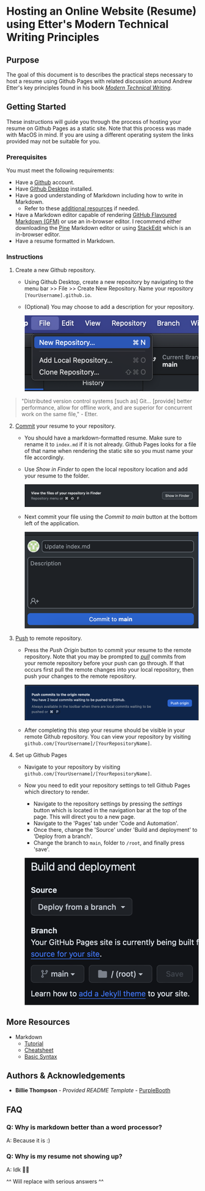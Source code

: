 # Hosting an Online Website (Resume) using Etter's Modern Technical Writing Principles

## Purpose

The goal of this document is to describes the practical steps necessary to host a resume using Github Pages with related discussion around Andrew Etter's key principles found in his book [*Modern Technical Writing*](https://www.amazon.ca/Modern-Technical-Writing-Introduction-Documentation-ebook/dp/B01A2QL9SS).

## Getting Started

These instructions will guide you through the process of hosting your resume on Github Pages as a static site. Note that this process was made with MacOS in mind. If you are using a different operating system the links provided may not be suitable for you. 

### Prerequisites

You must meet the following requirements:

- Have a [Github](https://docs.github.com/en/get-started/start-your-journey/creating-an-account-on-github) account.
- Have [Github Desktop](https://desktop.github.com) installed.
- Have a good understanding of Markdown including how to write in Markdown.
    - Refer to these [additional resources](#More-Resources) if needed.
- Have a Markdown editor capable of rendering [GitHub Flavoured Markdown (GFM)](https://github.github.com/gfm/) or use an in-browser editor. I recommend either downloading the [Pine](https://lukakerr.github.io/Pine/) Markdown editor or using [StackEdit](https://stackedit.io/) which is an in-browser editor.
- Have a resume formatted in Markdown.

### Instructions

1. Create a new Github repository.

    - Using Github Desktop, create a new repository by navigating to the menu bar >> File >> Create New Repository. Name your repository `[YourUsername].github.io`.
    - (Optional) You may choose to add a description for your repository.

        ![](Images/CreateNewRepository.png)
  
> "Distributed version control systems \[such as\] Git... \[provide\] better performance, allow for offline work, and are superior for concurrent work on the same file," - Etter.

2. [Commit](https://github.com/git-guides/git-commit) your resume to your repository.

    - You should have a markdown-formatted resume. Make sure to rename it to `index.md` if it is not already. Github Pages looks for a file of that name when rendering the static site so you must name your file accordingly.
    - Use *Show in Finder* to open the local repository location and add your resume to the folder.
 
        ![](Images/OpenRepoInFinder.png)

    - Next commit your file using the *Commit to main* button at the bottom left of the application.

        ![](Images/CommitToMain.png)

3. [Push](https://github.com/git-guides/git-push) to remote repository.

    - Press the *Push Origin* button to commit your resume to the remote repository. Note that you may be prompted to [*pull*](https://github.com/git-guides/git-pull) commits from your remote repository before your push can go through. If that occurs first pull the remote changes into your local repository, then push your changes to the remote repository. 

        ![](Images/PushToOrigin.png)

    - After completing this step your resume should be visible in your remote Github repository. You can view your repository by visiting `github.com/[YourUsername]/[YourRepositoryName]`.

4. Set up Github Pages

    - Navigate to your repository by visiting `github.com/[YourUsername]/[YourRepositoryName]`.
    - Now you need to edit your repository settings to tell Github Pages which directory to render.
        - Navigate to the repository settings by pressing the *settings* button which is located in the navigation bar at the top of the page. This will direct you to a new page.
        - Navigate to the 'Pages' tab under 'Code and Automation'.
        - Once there, change the 'Source' under 'Build and deployment' to 'Deploy from a branch'.
        - Change the branch to `main`, folder to `/root`, and finally press 'save'.

        ![](Images/GithubPages.png)

## More Resources

- Markdown
    - [Tutorial](https://www.markdowntutorial.com)
    - [Cheatsheet](https://www.markdownguide.org/cheat-sheet/)
    - [Basic Syntax](https://docs.github.com/en/get-started/writing-on-github/getting-started-with-writing-and-formatting-on-github/basic-writing-and-formatting-syntax)

## Authors & Acknowledgements

- **Billie Thompson** - *Provided README Template* - [PurpleBooth](https://github.com/PurpleBooth)

## FAQ

### Q: Why is markdown better than a word processor?

A: Because it is :)

### Q: Why is my resume not showing up?

A: Idk 🤷‍♂️

^^ Will replace with serious answers ^^
